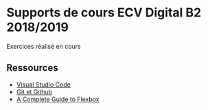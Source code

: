 # Supports de cours ECV Digital B2 2018/2019
Exercices réalisé en cours

## Ressources
- [Visual Studio Code](https://code.visualstudio.com)
- [Git et Github](https://www.evernote.com/shard/s437/sh/e5cb6d49-3c4e-4052-83ab-e400d104daa0/b9db8699036e4b4a)
- [A Complete Guide to Flexbox](https://css-tricks.com/snippets/css/a-guide-to-flexbox/)